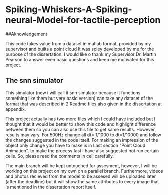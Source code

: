# Spiking-Whiskers-A-Spiking-neural-Model-for-tactile-perception

##Aknowledgement

This code takes value from a dataset in matlab format, provided by my supervisor and builts a point cloud It was soley developed by me for the purpose of the dissertation. I would like o thank my Supervisor Dr. Martin Pearson to answer even basic questions and keep me motivated for this project. 

## The snn simulator
This simulator (now i will call it snn simulator because it functions something like them but very basic version) can take any dataset of the format that was described in 2 Readme files also given in the dissertation at appendix.

This project actually has two more files which I could have included but I thought that it would be better to show this code and highlight difference between them so you can also use this file to get same results. However, results may vary. For 500Hz change all dt= 1/1000 to dt=1/10000 and follow the changes suggested in the code itself. For making an impression of the object only change you have to make is in Last section "Point Cloud Animation". to make the process fast i have also suggested not run certain cells. So, please read the comments in cell carefully. 


The main branch will be kept untouched for assesment, however, I will be working on this project on my own on a parallel branch.
Furthermore, videos and photos recieved from the model to be assesed will be uploaded later (after the deadline) but it will show the same attributes to every image that is mentioned in the dissertation report itself.
